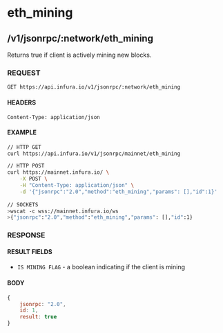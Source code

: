 # eth_mining

## /v1/jsonrpc/:network/eth_mining

Returns true if client is actively mining new blocks.

### REQUEST

`GET https://api.infura.io/v1/jsonrpc/:network/eth_mining`

#### HEADERS

`Content-Type: application/json`

#### EXAMPLE
```bash
// HTTP GET
curl https://api.infura.io/v1/jsonrpc/mainnet/eth_mining

// HTTP POST
curl https://mainnet.infura.io/ \
    -X POST \
    -H "Content-Type: application/json" \
    -d '{"jsonrpc":"2.0","method":"eth_mining","params": [],"id":1}'
    
// SOCKETS
>wscat -c wss://mainnet.infura.io/ws 
>{"jsonrpc":"2.0","method":"eth_mining","params": [],"id":1}
```

### RESPONSE

#### RESULT FIELDS
- `IS MINING FLAG` - a boolean indicating if the client is mining

#### BODY

```js
{
    jsonrpc: "2.0",
    id: 1,
    result: true
}
```
